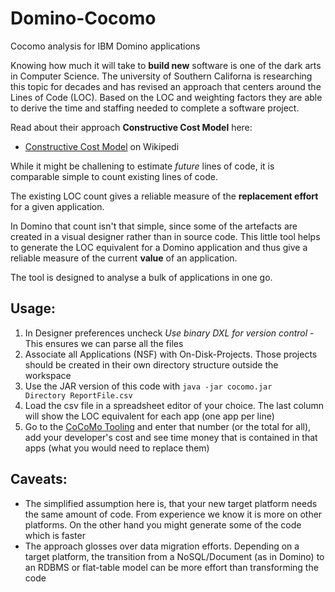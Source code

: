 Domino-Cocomo
=============

Cocomo analysis for IBM Domino applications

Knowing how much it will take to **build new** software is one of the dark arts in Computer Science.
The university of Southern Californa is researching this topic for decades and has revised an
approach that centers around the Lines of Code (LOC). Based on the LOC and weighting factors
they are able to derive the time and staffing needed to complete a software project.

Read about their approach **Constructive Cost Model** here:

 - [Constructive Cost Model](http://en.wikipedia.org/wiki/COCOMO) on Wikipedi

While it might be challening to estimate *future* lines of code, it is comparable simple
to count existing lines of code.

The existing LOC count gives a reliable measure of the **replacement effort** for a given application.

In Domino that count isn't that simple, since some of the artefacts are created in a visual designer rather than in source code.
This little tool helps to generate the LOC equivalent for a Domino application and thus give a reliable measure of the current **value** of an application.

The tool is designed to analyse a bulk of applications in one go.

Usage:
------

 1. In Designer preferences uncheck *Use binary DXL for version control* - This ensures we can parse all the files
 2. Associate all Applications (NSF) with On-Disk-Projects. Those projects should be created in their own directory structure outside the workspace
 3. Use the JAR version of this code with <code>java -jar cocomo.jar Directory ReportFile.csv</code>
 4. Load the csv file in a spreadsheet editor of your choice. The last column will show the LOC equivalent for each app (one app per line)
 5. Go to the [CoCoMo Tooling](http://csse.usc.edu/tools/COCOMOII.php) and enter that number (or the total for all), add your developer's cost and see time money that is contained in that apps (what you would need to replace them)

Caveats:
--------

 - The simplified assumption here is, that your new target platform needs the same amount of code. From experience we know it is more on other platforms. On the other hand you might generate some of the code which is faster
 - The approach glosses over data migration efforts. Depending on a target platform, the transition from a NoSQL/Document (as in Domino) to an RDBMS or flat-table model can be more effort than transforming the code

   
